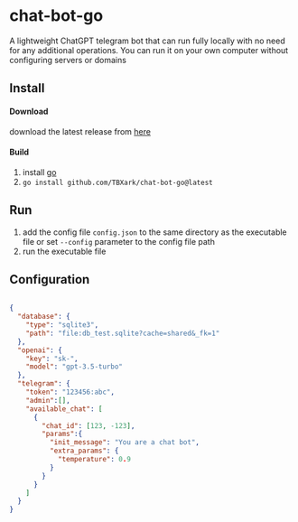 # chat-bot-go

A lightweight ChatGPT telegram bot that can run fully locally with no need for any additional operations. You can run it on your own computer without configuring servers or domains


## Install
#### Download
download the latest release from [here](https://github.com/TBXark/chat-bot-go/releases)

#### Build
1. install [go](https://golang.org/)
2. `go install github.com/TBXark/chat-bot-go@latest`


## Run
1. add the config file `config.json` to the same directory as the executable file or set `--config` parameter to the config file path
2. run the executable file


## Configuration
```json

{
  "database": {
    "type": "sqlite3",
    "path": "file:db_test.sqlite?cache=shared&_fk=1"
  },
  "openai": {
    "key": "sk-",
    "model": "gpt-3.5-turbo"
  },
  "telegram": {
    "token": "123456:abc",
    "admin":[],
    "available_chat": [
      {
        "chat_id": [123, -123],
        "params":{
          "init_message": "You are a chat bot",
          "extra_params": {
            "temperature": 0.9
          }
        }
      }
    ]
  }
}
```